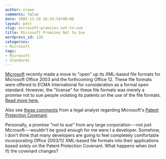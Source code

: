 ```yaml
---
author: slowe
comments: false
date: 2005-11-29 16:24:54+00:00
layout: post
slug: microsoft-promises-not-to-sue
title: Microsoft Promises Not to Sue
wordpress_id: 126
categories:
- Microsoft
tags:
- Microsoft
- Standards
---
```


[Microsoft](http://www.microsoft.com/) recently made a move to "open" up its XML-based file formats for Microsoft Office 2003 and the forthcoming Office 12. These file formats were offered to ECMA International for consideration as a formal open standard. However, the "license" for these file formats was merely a promise not to sue people violating its patents on the use of the file formats. [Read more here.](http://www.eweek.com/article2/0,1759,1894039,00.asp)

Also see [these comments](http://www.eweek.com/article2/0,1895,1892757,00.asp) from a legal analyst regarding Microsoft's [Patent Protection Covenant](http://www.microsoft.com/office/xml/covenant.mspx).

Personally, a promise "not to sue" from any large corporation---not just Microsoft---wouldn't be good enough for me were I a developer. Somehow, I don't think that many developers are going to feel completely comfortable incorporating Office 2003/12 XML-based file formats into their applications based solely on the Patent Protection Covenant. What happens when (not if) the covenant changes?
